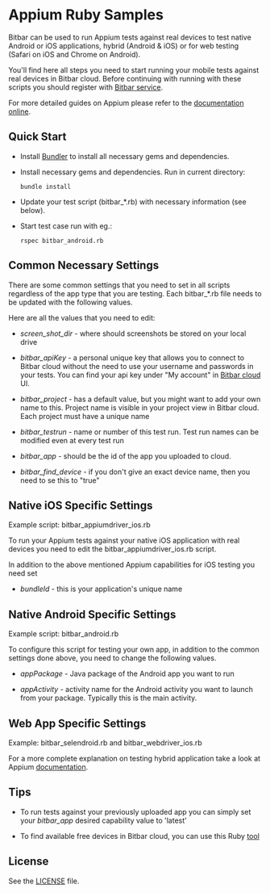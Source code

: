 # Appium Ruby Samples

Bitbar can be used to run Appium tests against real devices to test
native Android or iOS applications, hybrid (Android & iOS) or for web
testing (Safari on iOS and Chrome on Android).

You'll find here all steps you need to start running your mobile tests
against real devices in Bitbar cloud. Before continuing with
running with these scripts you should register with [Bitbar
service](https://cloud.bitbar.com/).

For more detailed guides on Appium please refer to the [documentation
online](http://appium.io/slate/en/master/?python#about-appium).

## Quick Start

* Install [Bundler](http://bundler.io/) to install all necessary gems
and dependencies.

* Install necessary gems and dependencies. Run in current directory:

    ```
    bundle install
    ```

* Update your test script (bitbar_*.rb) with necessary information
  (see below).

* Start test case run with eg.:

    ```
    rspec bitbar_android.rb
    ```

## Common Necessary Settings

There are some common settings that you need to set in all scripts
regardless of the app type that you are testing. Each bitbar_*.rb
file needs to be updated with the following values.

Here are all the values that you need to edit:

* *screen_shot_dir* - where should screenshots be stored on your local drive

* *bitbar_apiKey* - a personal unique key that allows you to
   connect to Bitbar cloud without the need to use your username
   and passwords in your tests. You can find your api key under "My
   account" in [Bitbar cloud](https://cloud.bitbar.com/) UI.

* *bitbar_project* - has a default value, but you might want to add
  your own name to this. Project name is visible in your project view
  in Bitbar cloud. Each project must have a unique name

* *bitbar_testrun* - name or number of this test run. Test run
  names can be modified even at every test run

* *bitbar_app* - should be the id of the app you uploaded to cloud.

* *bitbar_find_device* - if you don't give an exact device name, then
   you need to se this to "true"

## Native iOS Specific Settings

Example script: bitbar_appiumdriver_ios.rb

To run your Appium tests against your native iOS application with real
devices you need to edit the bitbar_appiumdriver_ios.rb script.

In addition to the above mentioned Appium capabilities for iOS testing
you need set

* *bundleId* - this is your application's unique name

## Native Android Specific Settings

Example script: bitbar_android.rb

To configure this script for testing your own app, in addition to the
common settings done above, you need to change the following values.

* *appPackage* - Java package of the Android app you want to run

* *appActivity* - activity name for the Android activity you want to
  launch from your package. Typically this is the main activity.

## Web App Specific Settings

Example: bitbar_selendroid.rb and bitbar_webdriver_ios.rb

For a more complete explanation on testing hybrid application take a
look at Appium
[documentation](https://github.com/appium/appium/blob/master/docs/en/advanced-concepts/hybrid.md).


## Tips

* To run tests against your previously uploaded app you can simply set
  your *bitbar_app* desired capability value to 'latest'


* To find available free devices in Bitbar cloud, you can use this Ruby [tool](https://github.com/bootstraponline/bitbar_device_finder)

## License

See the
[LICENSE](https://github.com/bitbar/testdroid-samples/blob/master/LICENSE)
file.
